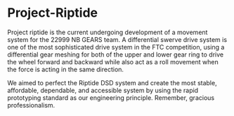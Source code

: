 # Project-Riptide

Project riptide is the current undergoing development of a movement system for the 22999 NB GEARS team. A differential swerve drive system is one of the most sophisticated drive system in the FTC competition, using a differential gear meshing for both of the upper and lower gear ring to drive the wheel forward and backward while also act as a roll movement when the force is acting in the same direction.

We aimed to perfect the Riptide DSD system and create the most stable, affordable, dependable, and accessible system by using the rapid prototyping standard as our engineering principle. Remember, gracious professionalism. 
